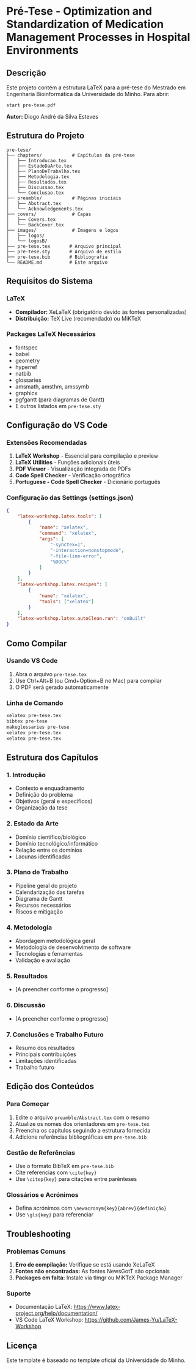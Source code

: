 # Pré-Tese - Optimization and Standardization of Medication Management Processes in Hospital Environments

## Descrição
Este projeto contém a estrutura LaTeX para a pré-tese do Mestrado em Engenharia Bioinformática da Universidade do Minho. Para abrir:
```
start pre-tese.pdf
```

**Autor:** Diogo André da Silva Esteves  

## Estrutura do Projeto

```
pre-tese/
├── chapters/           # Capítulos da pré-tese
│   ├── Introducao.tex
│   ├── EstadoDaArte.tex
│   ├── PlanoDeTrabalho.tex
│   ├── Metodologia.tex
│   ├── Resultados.tex
│   ├── Discussao.tex
│   └── Conclusao.tex
├── preamble/           # Páginas iniciais
│   ├── Abstract.tex
│   └── Acknowledgements.tex
├── covers/             # Capas
│   ├── Covers.tex
│   └── BackCover.tex
├── images/             # Imagens e logos
│   ├── logos/
│   └── logosB/
├── pre-tese.tex       # Arquivo principal
├── pre-tese.sty       # Arquivo de estilo
├── pre-tese.bib       # Bibliografia
└── README.md          # Este arquivo
```

## Requisitos do Sistema

### LaTeX
- **Compilador:** XeLaTeX (obrigatório devido às fontes personalizadas)
- **Distribuição:** TeX Live (recomendado) ou MiKTeX

### Packages LaTeX Necessários
- fontspec
- babel
- geometry
- hyperref
- natbib
- glossaries
- amsmath, amsthm, amssymb
- graphicx
- pgfgantt (para diagramas de Gantt)
- E outros listados em `pre-tese.sty`

## Configuração do VS Code

### Extensões Recomendadas
1. **LaTeX Workshop** - Essencial para compilação e preview
2. **LaTeX Utilities** - Funções adicionais úteis
3. **PDF Viewer** - Visualização integrada de PDFs
4. **Code Spell Checker** - Verificação ortográfica
5. **Portuguese - Code Spell Checker** - Dicionário português

### Configuração das Settings (settings.json)
```json
{
    "latex-workshop.latex.tools": [
        {
            "name": "xelatex",
            "command": "xelatex",
            "args": [
                "-synctex=1",
                "-interaction=nonstopmode",
                "-file-line-error",
                "%DOC%"
            ]
        }
    ],
    "latex-workshop.latex.recipes": [
        {
            "name": "xelatex",
            "tools": ["xelatex"]
        }
    ],
    "latex-workshop.latex.autoClean.run": "onBuilt"
}
```

## Como Compilar

### Usando VS Code
1. Abra o arquivo `pre-tese.tex`
2. Use Ctrl+Alt+B (ou Cmd+Option+B no Mac) para compilar
3. O PDF será gerado automaticamente

### Linha de Comando
```bash
xelatex pre-tese.tex
bibtex pre-tese
makeglossaries pre-tese
xelatex pre-tese.tex
xelatex pre-tese.tex
```

## Estrutura dos Capítulos

### 1. Introdução
- Contexto e enquadramento
- Definição do problema
- Objetivos (geral e específicos)
- Organização da tese

### 2. Estado da Arte
- Domínio científico/biológico
- Domínio tecnológico/informático
- Relação entre os domínios
- Lacunas identificadas

### 3. Plano de Trabalho
- Pipeline geral do projeto
- Calendarização das tarefas
- Diagrama de Gantt
- Recursos necessários
- Riscos e mitigação

### 4. Metodologia
- Abordagem metodológica geral
- Metodologia de desenvolvimento de software
- Tecnologias e ferramentas
- Validação e avaliação

### 5. Resultados
- [A preencher conforme o progresso]

### 6. Discussão
- [A preencher conforme o progresso]

### 7. Conclusões e Trabalho Futuro
- Resumo dos resultados
- Principais contribuições
- Limitações identificadas
- Trabalho futuro

## Edição dos Conteúdos

### Para Começar
1. Edite o arquivo `preamble/Abstract.tex` com o resumo
2. Atualize os nomes dos orientadores em `pre-tese.tex`
3. Preencha os capítulos seguindo a estrutura fornecida
4. Adicione referências bibliográficas em `pre-tese.bib`

### Gestão de Referências
- Use o formato BibTeX em `pre-tese.bib`
- Cite referencias com `\cite{key}`
- Use `\citep{key}` para citações entre parênteses

### Glossários e Acrónimos
- Defina acrónimos com `\newacronym{key}{abrev}{definição}`
- Use `\gls{key}` para referenciar

## Troubleshooting

### Problemas Comuns
1. **Erro de compilação:** Verifique se está usando XeLaTeX
2. **Fontes não encontradas:** As fontes NewsGotT são opcionais
3. **Packages em falta:** Instale via tlmgr ou MiKTeX Package Manager

### Suporte
- Documentação LaTeX: https://www.latex-project.org/help/documentation/
- VS Code LaTeX Workshop: https://github.com/James-Yu/LaTeX-Workshop

## Licença
Este template é baseado no template oficial da Universidade do Minho. 
